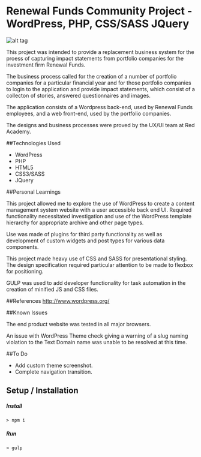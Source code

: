 # Renewal Funds Community Project - WordPress, PHP, CSS/SASS JQuery



![alt tag](./screenshot.png)

This project was intended to provide a replacement business system for the proess of capturing impact statements from portfolio 
companies for the investment firm Renewal Funds.

The business process called for the creation of a number of portfolio companies for a particular financial year and for those portfolio companies
to login to the application and provide impact statements, which consist of a collecton of stories, answered questionnaires and images.

The application consists of a Wordpress back-end, used by Renewal Funds employees, and a web front-end, used by the portfolio companies.

The designs and business processes were proved by the UX/UI team at Red Academy.

##Technologies Used

- WordPress
- PHP
- HTML5
- CSS3/SASS
- JQuery

##Personal Learnings

This project allowed me to explore the use of WordPress to create a content management system 
website with a user accessible back end UI.  Required functionality necessitated investigation
 and use of the WordPress template hierarchy for appropriate archive and other page types.

Use was made of plugins for third party functionality as well as development of custom widgets
and post types for various data components.

This project made heavy use of CSS and SASS for presentational styling. The design specification required particular attention to be made to flexbox for positioning.

GULP was used to add developer functionality for task automation in the creation of minified JS and CSS files.

##References
http://www.wordpress.org/

##Known Issues

The end product website was tested in all major browsers.  

An issue with WordPress Theme check giving a warning of a slug naming violation to the Text Domain 
name was unable to be resolved at this time.

##To Do
- Add custom theme screenshot.
- Complete navigation transition.

## Setup / Installation

##### Install
`> npm i`

##### Run
`> gulp`